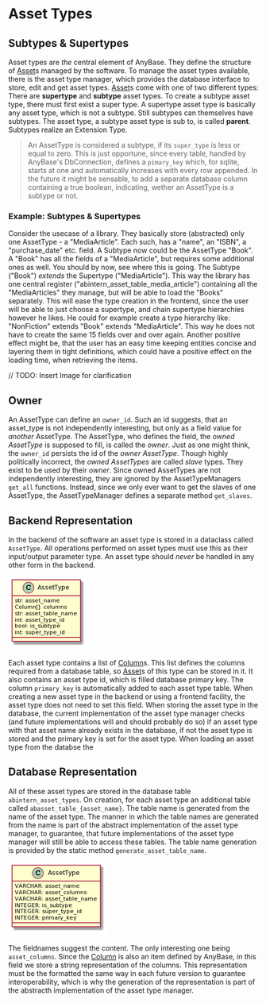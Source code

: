 # Asset Types

## Subtypes & Supertypes

Asset types are _the_ central element of AnyBase. They define the structure of [Asset]s managed by the software. 
To manage the asset types available, there is the asset type manager, which provides the database interface to 
store, edit and get asset types. [Asset]s come with one of two different types: There are __supertype__ and 
__subtype__ asset types. To create a subtype asset type, there must first exist a super type. A supertype asset 
type is basically any asset type, which is not a subtype. Still subtypes can themselves have subtypes. The asset 
type, a subtype asset type is sub to, is called __parent__. Subtypes realize an Extension Type.

>An AssetType is considered a subtype, if its ``super_type`` is less or equal to zero. This is just opportune, 
>since every table, handled by AnyBase's DbConnection, defines a ``pimary_key`` which, for sqlite, starts at one 
>and automatically increases with every row appended. In the future it might be sensable, to add a separate 
>database column containing a true boolean, indicating, wether an AssetType is a subtype or not.


### Example: Subtypes & Supertypes

Consider the usecase of a library. They basically store (abstracted) only one AssetType - a "MediaArticle". 
Each such, has a "name", an "ISBN", a "purchase_date" etc. field. A Subtype now could be the AssetType "Book".
A "Book" has all the fields of a "MediaArticle", but requires some additional ones as well. You should by now, 
see where this is going. The Subtype ("Book") _extends_ the Supertype ("MediaArticle"). This way the library 
has one central register ("abintern_asset_table_media_article") containing all the "MediaArticles" they manage, 
but will be able to load the "Books" separately. This will ease the type creation in the frontend, since the user
will be able to just choose a supertype, and chain supertype hierarchies however he likes. He could for example 
create a type hierarchy like: "NonFiction" extends "Book" extends "MediaArticle". This way he does not have 
to create the same 15 fields over and over again. Another positive effect might be, that the user has an easy 
time keeping entities concise and layering them in tight definitions, which could have a positive effect on the 
loading time, when retrieving the items. 

// TODO: Insert Image for clarification

## Owner

An AssetType can define an ``owner_id``. Such an id suggests, that an asset_type is not independently interesting, 
but only as a field value for _another_ AssetType. The AssetType, who defines the field, the _owned AssetType_ is 
supposed to fill, is called the _owner_. Just as one might think, the ``owner_id`` persists the id of the 
_owner AssetType_. Though highly politically incorrect, the _owned AssetTypes_ are called _slave_ types. They exist
to be used by their _owner_.
Since owned AssetTypes are not independently interesting, they are ignored by the AssetTypeManagers ``get_all`` 
functions. Instead, since we only ever want to get the slaves of one AssetType, the AssetTypeManager defines a 
separate method ``get_slaves``.


## Backend Representation

In the backend of the software an asset type is stored in a dataclass called ``AssetType``. All operations performed 
on asset types must use this as their input/output parameter type. An asset type should _never_ be handled in any 
other form in the backend. 

![Asset Type Class][asset_type_class]

Each asset type contains a list of [Column]s. This list defines the columns required from a database table, so 
[Asset]s of this type can be stored in it. It also contains an asset type id, which is filled database primary key.
The column ``primary_key`` is automatically added to each asset type table. When creating a new asset type in the 
backend or using a frontend facility, the asset type does not need to set this field. When storing the asset type 
in the database, the current implementation of the asset type manager checks (and future implementations will and 
should probably do so) if an asset type with that asset name already exists in the database, if not the asset type 
is stored and the primary key is set for the asset type. When loading an asset type from the databse the 


## Database Representation

All of these asset types are stored in the database table ``abintern_asset_types``. On creation, for each asset type
an additional table called ``abasset_table_{asset_name}``. The table name is generated from the name of the asset 
type. The manner in which the table names are generated from the name is part of the abstract implementation of the
asset type manager, to guarantee, that future implementations of the asset type manager will still be able to access
these tables. The table name generation is provided by the static method ``generate_asset_table_name``. 

![Asset Type Database Representation][asset_type_db]

The fieldnames suggest the content. The only interesting one being ``asset_columns``. Since the [Column] is also an
item defined by AnyBase, in this field we store a string representation of the columns. This representation must be
the formatted the same way in each future version to guarantee interoperability, which is why the generation of the
representation is part of the abstracth implementation of the asset type manager.

[//]: # (LINKS)
[Column]: https://github.com/PDT420/AnyBase/blob/master/doc/components/column.md
[Asset]: https://github.com/PDT420/AnyBase/blob/master/doc/components/assets.md

[//]: # (IMAGES)
[asset_type_class]: graphics/rendered_images/asset_type_class.png "Asset Type Class"
[asset_type_db]: graphics/rendered_images/asset_type_db.png "Asset Type Database Entity"